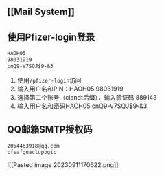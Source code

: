 ## [[Mail System]]

## 使用Pfizer-login登录
```md
HAOH05  
98031919  
cnQ9-V7SQJ$9-&3
```

1. 使用` /pfizer-login `访问
2. 输入用户名和PIN：HAOH05  98031919
3. 选择第二个账号（ciandt后缀），输入验证码 889143
4. 输入用户名和密码HAOH05  cnQ9-V7SQJ$9-&3

## QQ邮箱SMTP授权码
```
2054463918@qq.com
cfsafguaclupbgic
```
![[Pasted image 20230911170622.png]]